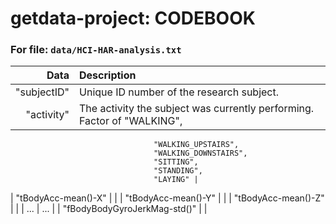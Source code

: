 getdata-project: CODEBOOK
===============

### For file: `data/HCI-HAR-analysis.txt`

| Data | Description |
|------------:|:-----------|
|"subjectID" | Unique ID number of the research subject. |
| "activity" | The activity the subject was currently performing. Factor of "WALKING", 
                                    "WALKING_UPSTAIRS",
                                    "WALKING_DOWNSTAIRS",
                                    "SITTING",
                                    "STANDING",
                                    "LAYING" |
| "tBodyAcc-mean()-X" | |
| "tBodyAcc-mean()-Y" | |
| "tBodyAcc-mean()-Z"  | |
| ... | ... |
| "fBodyBodyGyroJerkMag-std()" | |
